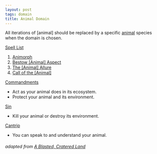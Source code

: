 ```yaml
---
layout: post
tags: domain
title: Animal Domain
---
```


All iterations of [animal] should be replaced by a specific [animal](https://www.generatormix.com/random-animal-generator) species when the domain is chosen.

<ins>Spell List</ins>
1. [Animorph](/2020/11/12/animorph)
1. [Bestow [Animal] Aspect](/2020/11/12/bestow-aspect)
1. [The [Animal] Allure](/2020/11/12/animal-allure)
1. [Call of the [Animal]](/2020/11/12/call-of-the-animal)

<ins>Commandments</ins>
- Act as your animal does in its ecosystem.
- Protect your animal and its environment.

<ins>Sin</ins>
- Kill your animal or destroy its environment.

<ins>Cantrip</ins>
- You can speak to and understand your animal.

###### adapted from [A Blasted, Cratered Land](https://crateredland.blogspot.com/2019/02/cleric-domains-vol-3.html)
